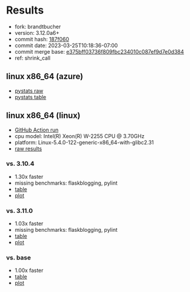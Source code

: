 # Results

- fork: brandtbucher
- version: 3.12.0a6+
- commit hash: [187f060](https://github.com/brandtbucher/cpython/commit/187f060)
- commit date: 2023-03-25T10:18:36-07:00
- commit merge base: [e375bff03736f809fbc234010c087ef9d7e0d384](https://github.com/brandtbucher/cpython/commit/e375bff03736f809fbc234010c087ef9d7e0d384)
- ref: shrink_call

## linux x86_64 (azure)

- [pystats raw](bm-20230325-azure-x86_64-brandtbucher-shrink_call-3.12.0a6%2B-187f060-pystats.json)
- [pystats table](bm-20230325-azure-x86_64-brandtbucher-shrink_call-3.12.0a6%2B-187f060-pystats.md)

## linux x86_64 (linux)

- [GitHub Action run](https://github.com/faster-cpython/benchmarking/actions/runs/4557316440)
- cpu model: Intel(R) Xeon(R) W-2255 CPU @ 3.70GHz
- platform: Linux-5.4.0-122-generic-x86_64-with-glibc2.31
- [raw results](bm-20230325-linux-x86_64-brandtbucher-shrink_call-3.12.0a6%2B-187f060.json)

### vs. 3.10.4

- 1.30x faster
- missing benchmarks: flaskblogging, pylint
- [table](bm-20230325-linux-x86_64-brandtbucher-shrink_call-3.12.0a6%2B-187f060-vs-3.10.4.md)
- [plot](bm-20230325-linux-x86_64-brandtbucher-shrink_call-3.12.0a6%2B-187f060-vs-3.10.4.png)

### vs. 3.11.0

- 1.03x faster
- missing benchmarks: flaskblogging, pylint
- [table](bm-20230325-linux-x86_64-brandtbucher-shrink_call-3.12.0a6%2B-187f060-vs-3.11.0.md)
- [plot](bm-20230325-linux-x86_64-brandtbucher-shrink_call-3.12.0a6%2B-187f060-vs-3.11.0.png)

### vs. base

- 1.00x faster
- [table](bm-20230325-linux-x86_64-brandtbucher-shrink_call-3.12.0a6%2B-187f060-vs-base.md)
- [plot](bm-20230325-linux-x86_64-brandtbucher-shrink_call-3.12.0a6%2B-187f060-vs-base.png)

